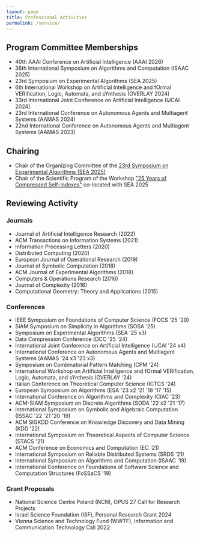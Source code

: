 ```yaml
---
layout: page
title: Professional Activities
permalink: /service/
---
```




## Program Committee Memberships
- 40th AAAI Conference on Artificial Intelligence (AAAI 2026)
- 36th International Symposium on Algorithms and Computation (ISAAC 2025) 
- 23rd Symposium on Experimental Algorithms (SEA 2025)
- 6th International Workshop on Artificial Intelligence and fOrmal VERification, Logic, Automata, and sYnthesis (OVERLAY 2024)
- 33rd International Joint Conference on Artificial Intelligence (IJCAI 2024)
- 23rd International Conference on Autonomous Agents and Multiagent Systems (AAMAS 2024)
- 22nd International Conference on Autonomous Agents and Multiagent Systems (AAMAS 2023)

## Chairing
- Chair of the Organizing Committee of the [23rd Symposium on Experimental Algorithms (SEA 2025)](https://regindex.github.io/sea2025.github.io/index.html)
- Chair of the Scientific Program of the Workshop ["25 Years of Compressed Self-Indexes"](https://regindex.github.io/sea2025.github.io/workshop.html) co-located with SEA 2025

## Reviewing Activity

### Journals
- Journal of Artificial Intelligence Research (2022)
- ACM Transactions on Information Systems (2021)
- Information Processing Letters (2020)
- Distributed Computing (2020)
- European Journal of Operational Research (2019)
- Journal of Symbolic Computation (2018)
- ACM Journal of Experimental Algorithms (2018)
- Computers & Operations Research (2016)
- Journal of Complexity (2016)
- Computational Geometry: Theory and Applications (2015)

### Conferences
- IEEE Symposium on Foundations of Computer Science (FOCS '25 '20)
- SIAM Symposium on Simplicity in Algorithms (SOSA '25)
- Symposium on Experimental Algorithms (SEA '25 x3)
- Data Compression Conference (DCC '25 '24)
- International Joint Conference on Artificial Intelligence (IJCAI '24 x4)
- International Conference on Autonomous Agents and Multiagent Systems (AAMAS '24 x3 '23 x3)
- Symposium on Combinatorial Pattern Matching (CPM '24) 
- International Workshop on Artificial Intelligence and fOrmal VERification, Logic, Automata, and sYnthesis (OVERLAY '24)
-  Italian Conference on Theoretical Computer Science (ICTCS '24)
- European Symposium on Algorithms (ESA '23 x2 '21 '18 '17 '15)
- International Conference on Algorithms and Complexity (CIAC '23)
- ACM-SIAM Symposium on Discrete Algorithms (SODA '22 x2 '21 '17)
- International Symposium on Symbolic and Algebraic Computation (ISSAC '22 '21 '20 '19)
- ACM SIGKDD Conference on Knowledge Discovery and Data Mining (KDD '22)
- International Symposium on Theoretical Aspects of Computer Science (STACS '21)
- ACM Conference on Economics and Computation (EC '21)
- International Symposium on Reliable Distributed Systems (SRDS '21)
- International Symposium on Algorithms and Computation (ISAAC '19)
- International Conference on Foundations of Software Science and Computation Structures (FoSSaCS '19)

### Grant Proposals
- National Science Centre Poland (NCN), OPUS 27 Call for Research Projects
- Israel Science Foundation (ISF), Personal Research Grant 2024
- Vienna Science and Technology Fund (WWTF), Information and Communication Technology Call 2022
